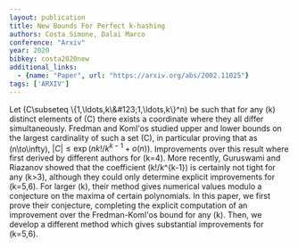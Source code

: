```yaml
---
layout: publication
title: New Bounds For Perfect k-hashing
authors: Costa Simone, Dalai Marco
conference: "Arxiv"
year: 2020
bibkey: costa2020new
additional_links:
  - {name: "Paper", url: "https://arxiv.org/abs/2002.11025"}
tags: ['ARXIV']
---
```

Let \(C\subseteq \\{1,\ldots,k\\&amp;\#123;1,\ldots,k\\}^n\) be such that for any \(k\) distinct elements of \(C\) there exists a coordinate where they all differ simultaneously. Fredman and Koml\'os studied upper and lower bounds on the largest cardinality of such a set \(C\), in particular proving that as \(n\to\infty\), $|C|\leq \exp(n k!/k^{k-1}+o(n))$. Improvements over this result where first derived by different authors for \(k=4\). More recently, Guruswami and Riazanov showed that the coefficient \(k!/k^\{k-1\}\) is certainly not tight for any \(k>3\), although they could only determine explicit improvements for \(k=5,6\). For larger \(k\), their method gives numerical values modulo a conjecture on the maxima of certain polynomials. In this paper, we first prove their conjecture, completing the explicit computation of an improvement over the Fredman-Koml\'os bound for any \(k\). Then, we develop a different method which gives substantial improvements for \(k=5,6\).
